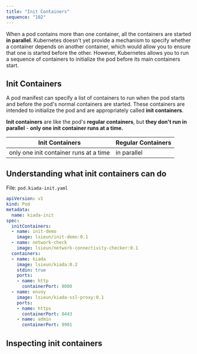 ```yaml
---
title: "Init Containers"
sequence: "102"
---
```


When a pod contains more than one container, all the containers are started **in parallel**.
Kubernetes doesn't yet provide a mechanism to specify
whether a container depends on another container,
which would allow you to ensure that one is started before the other.
However, Kubernetes allows you to run a sequence of containers to initialize the pod before its main containers start.

## Init Containers

A pod manifest can specify a list of containers to run when the pod starts and
before the pod's normal containers are started.
These containers are intended to initialize the pod and are appropriately called **init containers**.


**Init containers** are like the pod's **regular containers**,
but **they don't run in parallel** - **only one init container runs at a time.**

| Init Containers                        | Regular Containers |
|----------------------------------------|--------------------|
| only one init container runs at a time | in parallel        |

## Understanding what init containers can do

File: `pod.kiada-init.yaml`

```yaml
apiVersion: v1
kind: Pod
metadata:
  name: kiada-init
spec:
  initContainers:
  - name: init-demo
    image: lsieun/init-demo:0.1
  - name: network-check
    image: lsieun/network-connectivity-checker:0.1
  containers:
  - name: kiada
    image: lsieun/kiada:0.2
    stdin: true
    ports:
    - name: http
      containerPort: 8080
  - name: envoy
    image: lsieun/kiada-ssl-proxy:0.1
    ports:
    - name: https
      containerPort: 8443
    - name: admin
      containerPort: 9901
```

## Inspecting init containers
